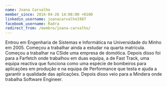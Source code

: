```yaml
---
name: Joana Carvalho
member_since: 2016-04-26 14:08:00 +0100
linkedin_username: joanacarvalho1987
facebook_username: Radra
redirect_from: /membro/joana-carvalho/
---
```

Entrou em Engenharia de Sistemas e Informática na Universidade do Minho em 2005. Começou a trabalhar ainda a estudar na quarta matrícula. Começou a trabalhar na CSide uma empresa de domótica. Depois disso foi para a Farfetch onde trabalhou em duas equipa, a de Fast Track, uma equipa reactiva que funciona como uma espécie de bombeiros para aplicações em produção e na equipa de Performance que testa e ajuda a garantir a qualidade das aplicações. Depois disso veio para a Mindera onde trabalha Software Engineer.
